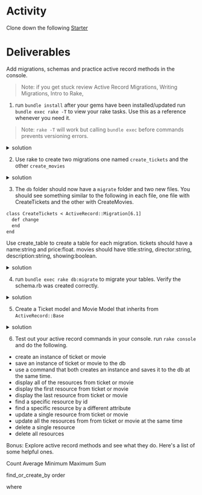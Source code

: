 # Activity
Clone down the following 
[Starter](https://github.com/learn-co-students/Phase-3-movie_app_101121)


# Deliverables
Add migrations, schemas and practice active record methods in the console.
>Note: if you get stuck review 
Active Record Migrations, Writing Migrations, Intro to Rake, 


1. run `bundle install` after your gems have been installed/updated run ` bundle exec rake -T` to view your rake tasks. Use this as a reference whenever you need it. 
>Note: `rake -T` will work but calling `bundle exec` before commands prevents versioning errors.

 <details>
      <summary>
        solution 
      </summary>
      <hr/>
        <img src="assets/image_1.png"
        alt="rake -T"
        style="margin-right: 10px;" />
      <hr/>
 </details>

2. Use rake to create two migrations one named `create_tickets` and the other `create_movies  `
 <details>
      <summary>
        solution 
      </summary>
      <hr/>
        <img src="assets/image_2.png"
        alt="rake db:create_migrations"
        style="margin-right: 10px;" />
      <hr/>
 </details>

3. The `db` folder should now have a `migrate` folder and two new files. You should see something similar to the following in each file, one file with CreateTickets and the other with CreateMovies.
```
class CreateTickets < ActiveRecord::Migration[6.1]
  def change
  end
end
```

Use create_table to create a table for each migration. tickets should have a name:string and price:float. movies should have title:string, director:string, description:string, showing:boolean. 



 <details>
      <summary>
        solution 
      </summary>
      <hr/>
        <img src="assets/image_3.png"
        alt="migration terminal"
        style="margin-right: 10px;" />
           <img src="assets/image_4.png"
        alt="schema"
        style="margin-right: 10px;" />
      <hr/>
 </details>


 4. run `bundle exec rake db:migrate` to migrate your tables. Verify the schema.rb was created correctly.
  <details>
      <summary>
        solution 
      </summary>
      <hr/>
      <img src="assets/image_5.png" alt="migration terminal" style="margin-right: 10px;" />
        
      <img src="assets/image_6.png" alt="schema" style="margin-right: 10px;" />
      <hr/>
 </details>

 5. Create a Ticket model and Movie Model that inherits from `ActiveRecord::Base`

   <details>
      <summary>
        solution 
      </summary>
      <hr/>
      <img src="assets/image_7.png" alt="migration terminal" style="margin-right: 10px;" />  
      <img src="assets/image_8.png" alt="schema" style="margin-right: 10px;" />
      <hr/>
 </details>

 6. Test out your active record commands in your console. run `rake console`
 and do the following.
  - create an instance of ticket or movie
  - save an instance of ticket or movie to the db
  - use a command that both creates an instance and saves it to the db at the same time.
  - display all of the resources from ticket or movie
  - display the first resource from ticket or movie
  - display the last resource from ticket or movie
  - find a specific resource by id
  - find a specific resource by a different attribute
  - update a single resource from ticket or movie
  - update all the resources from from ticket or movie at the same time
  - delete a single resource
  - delete all resources 

Bonus: Explore active record methods and see what they do. Here's a list of some helpful ones. 

Count
Average
Minimum
Maximum
Sum

find_or_create_by
order

where

